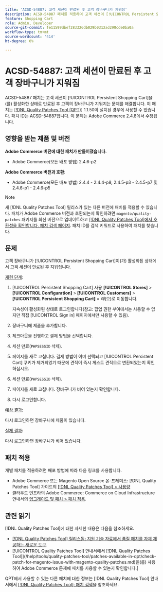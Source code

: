 ```yaml
---
title: 'ACSD-54887: 고객 세션이 만료된 후 고객 장바구니가 지워짐'
description: ACSD-54887 패치를 적용하여 고객 세션이 [!UICONTROL Persistent Shopping Cart]을(를) 활성화한 상태로 만료된 후 고객 장바구니가 지워지는 Adobe Commerce 문제를 해결합니다.
feature: Shopping Cart
role: Admin, Developer
source-git-commit: fe11599dbef283326db029b0312ad290cde0ba0a
workflow-type: tm+mt
source-wordcount: '414'
ht-degree: 0%

---
```



# ACSD-54887: 고객 세션이 만료된 후 고객 장바구니가 지워짐

ACSD-54887 패치는 고객 세션이 [!UICONTROL Persistent Shopping Cart]을(를) 활성화한 상태로 만료된 후 고객의 장바구니가 지워지는 문제를 해결합니다. 이 패치는 [[!DNL Quality Patches Tool (QPT)]](https://experienceleague.adobe.com/en/docs/commerce-knowledge-base/kb/announcements/commerce-announcements/magento-quality-patches-released-new-tool-to-self-serve-quality-patches) 1.1.50이 설치된 경우에 사용할 수 있습니다. 패치 ID는 ACSD-54887입니다. 이 문제는 Adobe Commerce 2.4.8에서 수정됩니다.

## 영향을 받는 제품 및 버전

**Adobe Commerce 버전에 대한 패치가 만들어졌습니다.**

* Adobe Commerce(모든 배포 방법) 2.4.6-p2

**Adobe Commerce 버전과 호환:**

* Adobe Commerce(모든 배포 방법) 2.4.4 - 2.4.4-p8, 2.4.5-p3 - 2.4.5-p7 및 2.4.6-p1 - 2.4.6-p5

>[!NOTE]
>
>새 [!DNL Quality Patches Tool] 릴리스가 있는 다른 버전에 패치를 적용할 수 있습니다. 패치가 Adobe Commerce 버전과 호환되는지 확인하려면 `magento/quality-patches` 패키지를 최신 버전으로 업데이트하고 [[!DNL Quality Patches Tool]에서 호환성을 확인합니다. 패치 검색 페이지](https://experienceleague.adobe.com/tools/commerce-quality-patches/index.html). 패치 ID를 검색 키워드로 사용하여 패치를 찾습니다.

## 문제

고객 장바구니가 [!UICONTROL Persistent Shopping Cart]이(가) 활성화된 상태에서 고객 세션이 만료된 후 지워집니다.

<u>재현 단계</u>:

1. [!UICONTROL Persistent Shopping Cart] 사용 **[!UICONTROL Stores]** > **[!UICONTROL Configuration]** > **[!UICONTROL Customers]** > **[!UICONTROL Persistent Shopping Cart]** = *예*(으)로 이동합니다.

   지속성이 활성화된 상태로 로그인합니다(참고: 팝업 권한 부여에서는 사용할 수 없지만 직접 [!UICONTROL Sign in] 페이지에서만 사용할 수 있음).

1. 장바구니에 제품을 추가합니다.
1. 체크아웃을 진행하고 결제 방법을 선택합니다.
1. 세션 만료(`PHPSESSID` 삭제).
1. 페이지를 새로 고칩니다. 결제 방법이 이미 선택되고 [!UICONTROL Persistent Cart] 쿠키가 제거되었기 때문에 견적이 즉시 게스트 견적으로 변환되었는지 확인하십시오.
1. 세션 만료(`PHPSESSID` 삭제).
1. 페이지를 새로 고칩니다. 장바구니가 비어 있는지 확인합니다.
1. 다시 로그인합니다.

<u>예상 결과</u>:

다시 로그인하면 장바구니에 제품이 있습니다.

<u>실제 결과</u>:

다시 로그인하면 장바구니가 비어 있습니다.

## 패치 적용

개별 패치를 적용하려면 배포 방법에 따라 다음 링크를 사용합니다.

* Adobe Commerce 또는 Magento Open Source 온-프레미스: [!DNL Quality Patches Tool] 가이드의 [[!DNL Quality Patches Tool] > 사용량](/help/tools/quality-patches-tool/usage.md)
* 클라우드 인프라의 Adobe Commerce: Commerce on Cloud Infrastructure 안내서의 [업그레이드 및 패치 > 패치 적용](https://experienceleague.adobe.com/docs/commerce-cloud-service/user-guide/develop/upgrade/apply-patches.html).

## 관련 읽기

[!DNL Quality Patches Tool]에 대한 자세한 내용은 다음을 참조하세요.

* [[!DNL Quality Patches Tool] 릴리스됨: 지원 기술 자료에서 품질 패치를 자체 제공하는 새로운 도구](https://experienceleague.adobe.com/en/docs/commerce-knowledge-base/kb/announcements/commerce-announcements/magento-quality-patches-released-new-tool-to-self-serve-quality-patches).
* [!UICONTROL Quality Patches Tool] 안내서에서  [!DNL Quality Patches Tool]](/help/tools/quality-patches-tool/patches-available-in-qpt/check-patch-for-magento-issue-with-magento-quality-patches.md)을(를) 사용하여 Adobe Commerce 문제에 패치를 사용할 수 있는지 확인합니다.[


QPT에서 사용할 수 있는 다른 패치에 대한 정보는 [!DNL Quality Patches Tool] 안내서에서 [[!DNL Quality Patches Tool]: 패치 검색](https://experienceleague.adobe.com/tools/commerce-quality-patches/index.html)을 참조하세요.

